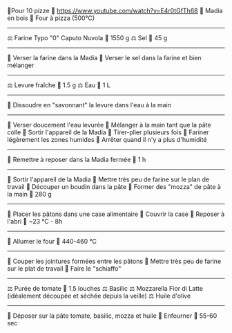 👥Pour 10 pizze
🔗 https://www.youtube.com/watch?v=E4r0tGfTh68
🔪 Madia en bois
🔪 Four à pizza (500°C)
***
⚖ Farine Typo "0" Caputo Nuvola 📏 1550 g
⚖ Sel 📏 45 g
***
🔧 Verser la farine dans la Madia
🔧 Verser le sel dans la farine et bien mélanger
***
⚖ Levure fraîche 📏 1.5 g
⚖ Eau 📏 1 L
***
🔧 Dissoudre en "savonnant" la levure dans l'eau à la main
***
🔧 Verser doucement l'eau levurée
🔧 Mélanger à la main tant que la pâte colle
🔧 Sortir l'appareil de la Madia
🔧 Tirer-plier plusieurs fois
🔧 Fariner légèrement les zones humides
🔧 Arrêter quand il n'y a plus d'humidité
***
🔧 Remettre à reposer dans la Madia fermée 📏 1 h
***
🔧 Sortir l'appareil de la Madia
🔧 Mettre très peu de farine sur le plan de travail
🔧 Découper un boudin dans la pâte
🔧 Former des "mozza" de pâte à la main 📏 280 g
***
🔧 Placer les pâtons dans une case alimentaire
🔧 Couvrir la case
🔧 Reposer à l'abri 📏 ~23 °C - 8h
***
🔧 Allumer le four 📏 440-460 °C
***
🔧 Couper les jointures formées entre les pâtons
🔧 Mettre très peu de farine sur le plat de travail
🔧 Faire le "schiaffo"
***
⚖ Purée de tomate 📏 1.5 louches
⚖ Basilic
⚖ Mozzarella Fior di Latte (idéalement découpée et séchée depuis la veille)
⚖ Huile d'olive
***
🔧 Déposer sur la pâte tomate, basilic, mozza et huile
🔧 Enfourner 📏 55-60 sec